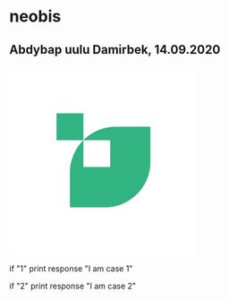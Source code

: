 # neobis
## Abdybap uulu Damirbek, 14.09.2020
![alt text](https://github.com/Damirbek1997/neobis/blob/master/week1/image/image.jpeg?raw=true)

if "1"
    print response
        "I am case 1"

if "2"
    print response
        "I am case 2"

